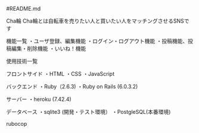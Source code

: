 #README.md

Cha輪
Cha輪とは自転車を売りたい人と買いたい人をマッチングさせるSNSです

機能一覧
・ユーザ登録、編集機能
・ログイン・ログアウト機能
・投稿機能、投稿編集・削除機能
・いいね！機能

使用技術一覧

フロントサイド
・HTML
・CSS
・JavaScript

バックエンド
・Ruby（2.6.3)
・Ruby on Rails (6.0.3.2)

サーバー
・heroku (7.42.4)

データベース
・sqlite3 (開発・テスト環境）
・PostgleSQL(本番環境)

rubocop
